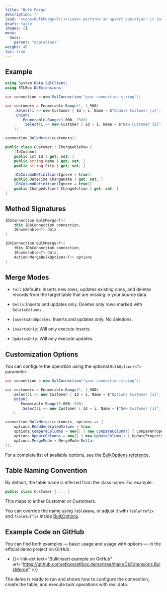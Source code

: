 ```yaml
---
title: "Bulk Merge"
description: ""
lead: "<code>BulkMerge<T>()</code> performs an upsert operation: it inserts new rows, updates existing ones, and optionally deletes missing rows from the target table. It’s the most powerful operation in the ETLBox.DbExtensions toolkit, suitable for full or delta synchronization of datasets."
draft: false
images: []
menu:
  docs:
    parent: "oeprations"
weight: 40
toc: true
---
```


## Example

```csharp
using System.Data.SqlClient;
using ETLBox.DbExtensions;

var connection = new SqlConnection("your-connection-string");

var customers = Enumerable.Range(1, 1_500)
    .Select(i => new Customer { Id = i, Name = $"Update Customer {i}", City = $"City {i % 50}" })
    .Union(
        Enumerable.Range(3_000, 1500)
        .Select(i => new Customer { Id = i, Name = $"New Customer {i}", City = $"City {i % 50}" })
    );

connection.BulkMerge(customers);

public class Customer : IMergeableRow {
    [IdColumn]
    public int Id { get; set; }
    public string Name { get; set; }
    public string City { get; set; }

    [DbColumnDefinition(Ignore = true)]
    public DateTime ChangeDate { get; set; }
    [DbColumnDefinition(Ignore = true)]
    public ChangeAction? ChangeAction { get; set; }
}
```

## Method Signatures

```csharp
IDbConnection BulkMerge<T>(
    this IDbConnection connection,
    IEnumerable<T> data
)

IDbConnection BulkMerge<T>(
    this IDbConnection connection,
    IEnumerable<T> data,
    Action<MergeBulkOptions<T>> options
)
```
## Merge Modes

- `Full` (default):
  Inserts new rows, updates existing ones, and deletes records from the target table that are missing in your source data.

- `Delta`:
  Inserts and updates only. Deletes only rows marked with `DeleteColumns`.

- `InsertsAndUpdates`:
   Inserts and updates only. No deletions.

- `InsertsOnly`:
   Will only execute inserts.

- `UpdatesOnly`:
   Will only execute updates.


## Customization Options

You can configure the operation using the optional `BulkOptions<T>` parameter:

```csharp
var connection = new SqlConnection("your-connection-string");

var customers = Enumerable.Range(1, 1_500)
   .Select(i => new Customer { Id = i, Name = $"Options Customer {i}", City = $"New City {i % 50}" })
   .Union(
       Enumerable.Range(5_000, 500)
       .Select(i => new Customer { Id = i, Name = $"New Customer {i}", City = $"New City {i % 50}" })
   );

connection.BulkMerge(customers, options => {
    options.ReadGeneratedValues = true;
    options.CompareColumns = new[] { new CompareColumn() { ComparePropertyName = "City" } };
    options.UpdateColumns = new[] { new UpdateColumn() { UpdatePropertyName = "City" } };
    options.MergeMode = MergeMode.Delta;
});
```

For a complete list of available options, see the [BulkOptions reference](/docs/operations/bulk-options).

## Table Naming Convention

By default, the table name is inferred from the class name. For example:

```csharp
public class Customer { ... }
```

This maps to either Customer or Customers.

You can override the name using `TableName`, or adjust it with `TablePrefix` and `TableSuffix` inside [BulkOptions](/docs/operations/bulk-options).

## Example Code on GitHub

You can find both examples — basic usage and usage with options — in the official demo project on GitHub:

- {{< link-ext text="BulkInsert example on GitHub" url="https://github.com/etlbox/etlbox.demo/tree/main/DbExtensions.BulkMerge" >}}

The demo is ready to run and shows how to configure the connection, create the table, and execute bulk operations with real data.
